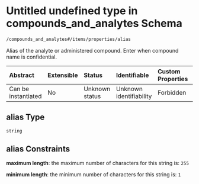 # Untitled undefined type in compounds\_and\_analytes Schema

```txt
/compounds_and_analytes#/items/properties/alias
```

Alias of the analyte or administered compound. Enter when compound name is confidential.

| Abstract            | Extensible | Status         | Identifiable            | Custom Properties | Additional Properties | Access Restrictions | Defined In                                                                                                    |
| :------------------ | :--------- | :------------- | :---------------------- | :---------------- | :-------------------- | :------------------ | :------------------------------------------------------------------------------------------------------------ |
| Can be instantiated | No         | Unknown status | Unknown identifiability | Forbidden         | Allowed               | none                | [compounds\_and\_analytes.schema.json\*](../../out/compounds_and_analytes.schema.json "open original schema") |

## alias Type

`string`

## alias Constraints

**maximum length**: the maximum number of characters for this string is: `255`

**minimum length**: the minimum number of characters for this string is: `1`
